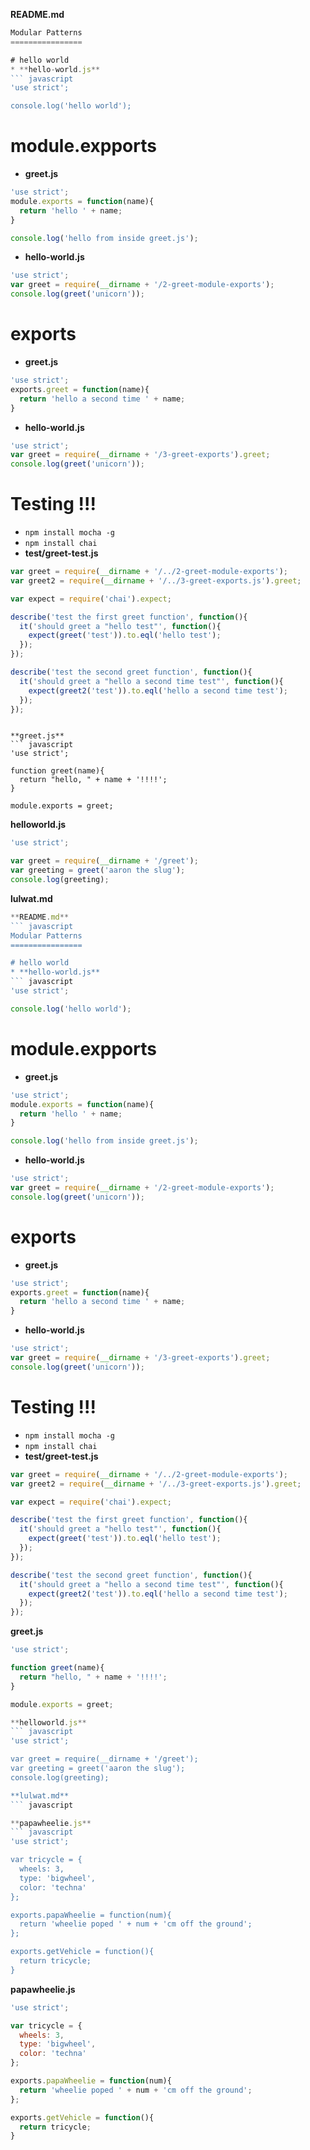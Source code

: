 **README.md**
``` javascript
Modular Patterns
================

# hello world
* **hello-world.js**
``` javascript
'use strict';

console.log('hello world');
```

# module.expports
* **greet.js**
``` javascript
'use strict';
module.exports = function(name){
  return 'hello ' + name;
}

console.log('hello from inside greet.js');
```
* **hello-world.js**
``` javascript
'use strict';
var greet = require(__dirname + '/2-greet-module-exports');
console.log(greet('unicorn'));
```

# exports
* **greet.js**
``` javascript
'use strict';
exports.greet = function(name){
  return 'hello a second time ' + name;
}
```
* **hello-world.js**
``` javascript
'use strict';
var greet = require(__dirname + '/3-greet-exports').greet;
console.log(greet('unicorn'));
```

# Testing !!!
* `npm install mocha -g`
* `npm install chai`
* **test/greet-test.js**
``` javascript
var greet = require(__dirname + '/../2-greet-module-exports');
var greet2 = require(__dirname + '/../3-greet-exports.js').greet;

var expect = require('chai').expect;

describe('test the first greet function', function(){
  it('should greet a "hello test"', function(){
    expect(greet('test')).to.eql('hello test');
  });
});

describe('test the second greet function', function(){
  it('should greet a "hello a second time test"', function(){
    expect(greet2('test')).to.eql('hello a second time test');
  });
});
```
```

**greet.js**
``` javascript
'use strict';

function greet(name){
  return "hello, " + name + '!!!!';
}

module.exports = greet;
```

**helloworld.js**
``` javascript
'use strict';

var greet = require(__dirname + '/greet');
var greeting = greet('aaron the slug');
console.log(greeting);
```

**lulwat.md**
``` javascript
**README.md**
``` javascript
Modular Patterns
================

# hello world
* **hello-world.js**
``` javascript
'use strict';

console.log('hello world');
```

# module.expports
* **greet.js**
``` javascript
'use strict';
module.exports = function(name){
  return 'hello ' + name;
}

console.log('hello from inside greet.js');
```
* **hello-world.js**
``` javascript
'use strict';
var greet = require(__dirname + '/2-greet-module-exports');
console.log(greet('unicorn'));
```

# exports
* **greet.js**
``` javascript
'use strict';
exports.greet = function(name){
  return 'hello a second time ' + name;
}
```
* **hello-world.js**
``` javascript
'use strict';
var greet = require(__dirname + '/3-greet-exports').greet;
console.log(greet('unicorn'));
```

# Testing !!!
* `npm install mocha -g`
* `npm install chai`
* **test/greet-test.js**
``` javascript
var greet = require(__dirname + '/../2-greet-module-exports');
var greet2 = require(__dirname + '/../3-greet-exports.js').greet;

var expect = require('chai').expect;

describe('test the first greet function', function(){
  it('should greet a "hello test"', function(){
    expect(greet('test')).to.eql('hello test');
  });
});

describe('test the second greet function', function(){
  it('should greet a "hello a second time test"', function(){
    expect(greet2('test')).to.eql('hello a second time test');
  });
});
```

**greet.js**
``` javascript
'use strict';

function greet(name){
  return "hello, " + name + '!!!!';
}

module.exports = greet;

**helloworld.js**
``` javascript
'use strict';

var greet = require(__dirname + '/greet');
var greeting = greet('aaron the slug');
console.log(greeting);

**lulwat.md**
``` javascript

**papawheelie.js**
``` javascript
'use strict';

var tricycle = {
  wheels: 3,
  type: 'bigwheel',
  color: 'techna'
};

exports.papaWheelie = function(num){
  return 'wheelie poped ' + num + 'cm off the ground';
};

exports.getVehicle = function(){
  return tricycle;
}

```

**papawheelie.js**
``` javascript
'use strict';

var tricycle = {
  wheels: 3,
  type: 'bigwheel',
  color: 'techna'
};

exports.papaWheelie = function(num){
  return 'wheelie poped ' + num + 'cm off the ground';
};

exports.getVehicle = function(){
  return tricycle;
}
```

